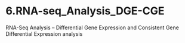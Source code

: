 # 6.RNA-seq_Analysis_DGE-CGE
RNA-Seq Analysis – Differential Gene Expression and Consistent Gene Differential Expression analysis
